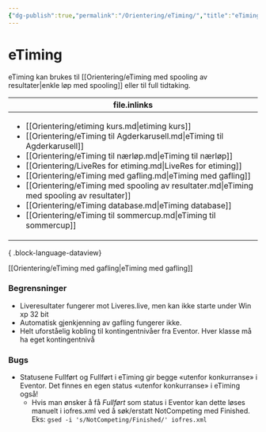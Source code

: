 ```yaml
---
{"dg-publish":true,"permalink":"/Orientering/eTiming/","title":"eTiming","tags":[null]}
---
```



# eTiming
eTiming kan brukes til [[Orientering/eTiming med spooling av resultater\|enkle løp med spooling]] eller til full tidtaking.

| file.inlinks                                                                                                                                                                                                                                                                                                                                                                                                                                                                                                                                                                                              |
| --------------------------------------------------------------------------------------------------------------------------------------------------------------------------------------------------------------------------------------------------------------------------------------------------------------------------------------------------------------------------------------------------------------------------------------------------------------------------------------------------------------------------------------------------------------------------------------------------------- |
| <ul><li>[[Orientering/etiming kurs.md\\|etiming kurs]]</li><li>[[Orientering/eTiming til Agderkarusell.md\\|eTiming til Agderkarusell]]</li><li>[[Orientering/eTiming til nærløp.md\\|eTiming til nærløp]]</li><li>[[Orientering/LiveRes for etiming.md\\|LiveRes for etiming]]</li><li>[[Orientering/eTiming med gafling.md\\|eTiming med gafling]]</li><li>[[Orientering/eTiming med spooling av resultater.md\\|eTiming med spooling av resultater]]</li><li>[[Orientering/eTiming database.md\\|eTiming database]]</li><li>[[Orientering/eTiming til sommercup.md\\|eTiming til sommercup]]</li></ul> |

{ .block-language-dataview}

[[Orientering/eTiming med gafling\|eTiming med gafling]]

### Begrensninger
- Liveresultater fungerer mot Liveres.live, men kan ikke starte under Win xp 32 bit
- Automatisk gjenkjenning av gafling fungerer ikke.
- Helt uforståelig kobling til kontingentnivåer fra Eventor. Hver klasse må ha eget kontingentnivå

### Bugs
- Statusene Fullført og Fullført i eTiming gir begge «utenfor konkurranse» i Eventor. Det finnes en egen status «utenfor konkurranse» i eTiming også!
	- Hvis man ønsker å få *Fullført* som status i Eventor kan dette løses manuelt i iofres.xml ved å søk/erstatt NotCompeting med Finished. Eks: `gsed -i 's/NotCompeting/Finished/' iofres.xml`
